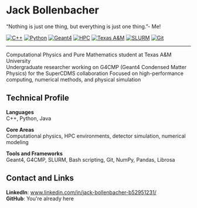 # Jack Bollenbacher

“Nothing is just one thing, but everything is just one thing.”- Me!

[![C++](https://img.shields.io/badge/C%2B%2B-00599C?style=flat&logo=c%2B%2B&logoColor=white)](https://isocpp.org/)
[![Python](https://img.shields.io/badge/Python-3776AB?style=flat&logo=python&logoColor=white)](https://www.python.org/)
[![Geant4](https://img.shields.io/badge/Geant4-Simulation-8A8A8A)](https://geant4.web.cern.ch/)
[![HPC](https://img.shields.io/badge/HPC-Batch_Computing-blue)](https://en.wikipedia.org/wiki/High-performance_computing)
[![Texas A&M](https://img.shields.io/badge/Texas%20A%26M-University-maroon)](https://www.tamu.edu/)
[![SLURM](https://img.shields.io/badge/SLURM-Job_Scheduler-lightgrey)](https://slurm.schedmd.com/)
[![Git](https://img.shields.io/badge/Git-Version_Control-F05032?logo=git&logoColor=white)](https://git-scm.com/)

---

Computational Physics and Pure Mathematics student at Texas A&M University  
Undergraduate researcher working on G4CMP (Geant4 Condensed Matter Physics) for the SuperCDMS collaboration
Focused on high-performance computing, numerical methods, and physical simulation

## Technical Profile

**Languages**  
C++, Python, Java

**Core Areas**  
Computational physics, HPC environments, detector simulation, numerical modeling

**Tools and Frameworks**  
Geant4, G4CMP, SLURM, Bash scripting, Git, NumPy, Pandas, Librosa

## Contact and Links

**LinkedIn**: www.linkedin.com/in/jack-bollenbacher-b52951231/   
**GitHub**: You're already here

